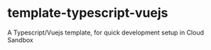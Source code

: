 # template-typescript-vuejs
A Typescript/Vuejs template, for quick development setup in Cloud Sandbox
